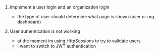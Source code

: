 1. implement a user login and an organization login
    * the type of user should determine what page is shown (user or org dashboard)

2. User authentication is not working
    - at the moment im using HttpSessions to try to validate users
    - I want to switch to JWT authentication